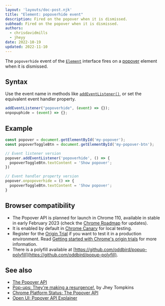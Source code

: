 ```yaml
---
layout: 'layouts/doc-post.njk'
title: "Element: popoverhide event"
description: Fired on the popover when it is dismissed.
subhead: Fired on the popover when it is dismissed.
authors:
  - chrisdavidmills
  - jheyy
date: 2022-10-19
updated: 2022-11-10
---
```


The `popoverhide` event of the [`Element`](https://developer.mozilla.org/docs/Web/API/Element) interface fires on a [popover](/docs/web-platform/popover-api/) element when it is dismissed.

## Syntax

Use the event name in methods like [`addEventListener()`](https://developer.mozilla.org/docs/Web/API/EventTarget/addEventListener), or set the equivalent event handler property.

```js
addEventListener("popoverhide", (event) => {});
onpopuphide = (event) => {};
```

## Example

```js
const popover = document.getElementById('my-popover');
const popoverToggleBtn = document.getElementById('my-popover-btn');

// Event listener version
popover.addEventListener('popoverhide', () => {
  popoverToggleBtn.textContent = 'Show popover';
})

// Event handler property version
popover.onpopoverhide = () => {
  popoverToggleBtn.textContent = 'Show popover';
}
```

## Browser compatibility

* The Popover API is planned for launch in Chrome 110, available in stable in early February 2023 (check the [Chrome Roadmap](https://chromestatus.com/roadmap) for updates).
* It is enabled by default in [Chrome Canary](https://www.google.com/chrome/canary/) for local testing.  
* Register for the [Origin Trial](/origintrials/#/view_trial/4500221927649968129) if you want to test it in a production environment. Read [Getting started with Chrome's origin trials](/docs/web-platform/origin-trials/) for more information.
* There is a polyfill available at [https://github.com/oddbird/popup-polyfill](https://github.com/oddbird/popup-polyfill).

## See also

* [The Popover API](/docs/web-platform/popover-api/)
* [Pop-ups: They're making a resurgence!](/blog/pop-ups-theyre-making-a-resurgence/), by Jhey Tompkins
* [Chrome Platform Status: The Popover API](https://chromestatus.com/feature/5463833265045504) 
* [Open UI: Popover API Explainer](https://open-ui.org/components/popup.research.explainer)